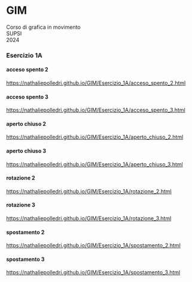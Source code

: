 # GIM
Corso di grafica in movimento  
SUPSI  
2024

### Esercizio 1A
#### acceso spento 2
https://nathaliepolledri.github.io/GIM/Esercizio_1A/acceso_spento_2.html

#### acceso spento 3
https://nathaliepolledri.github.io/GIM/Esercizio_1A/acceso_spento_3.html

#### aperto chiuso 2
https://nathaliepolledri.github.io/GIM/Esercizio_1A/aperto_chiuso_2.html

#### aperto chiuso 3
https://nathaliepolledri.github.io/GIM/Esercizio_1A/aperto_chiuso_3.html

#### rotazione 2
https://nathaliepolledri.github.io/GIM/Esercizio_1A/rotazione_2.html

#### rotazione 3
https://nathaliepolledri.github.io/GIM/Esercizio_1A/rotazione_3.html

#### spostamento 2
https://nathaliepolledri.github.io/GIM/Esercizio_1A/spostamento_2.html

#### spostamento 3
https://nathaliepolledri.github.io/GIM/Esercizio_1A/spostamento_3.html